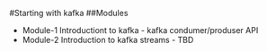 #Starting with kafka
##Modules
* Module-1 Introductiont to kafka -  kafka condumer/produser API
* Module-2 Introduction to kafka streams  - TBD 
